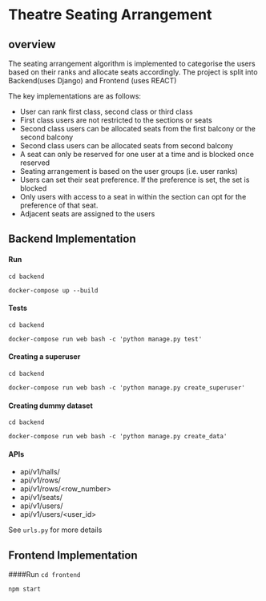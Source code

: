 # Theatre Seating Arrangement

## overview

The seating arrangement algorithm is implemented to categorise the users based
 on their ranks and allocate seats accordingly. The project is split into
  Backend(uses Django) and Frontend (uses REACT)
 
 The key implementations are as follows:
 
* User can rank first class, second class or third class
* First class users are not restricted to the sections or seats
* Second class users can be allocated seats from the first balcony or the second
 balcony
* Second class users can be allocated seats from second balcony
* A seat can only be reserved for one user at a time and is blocked once reserved
* Seating arrangement is based on the user groups (i.e. user ranks)
* Users can set their seat preference. If the preference is set, the set is
 blocked
* Only users with access to a seat in within the section can opt for the
  preference of that seat.
* Adjacent seats are assigned to the users
  

## Backend Implementation
#### Run
`cd backend`

`docker-compose up --build`

#### Tests
`cd backend`

`docker-compose run web bash -c 'python manage.py test'`

#### Creating a superuser
`cd backend`

`docker-compose run web bash -c 'python manage.py create_superuser'`

#### Creating dummy dataset
`cd backend`

`docker-compose run web bash -c 'python manage.py create_data'`


#### APIs
* api/v1/halls/ 
* api/v1/rows/
* api/v1/rows/<row_number>
* api/v1/seats/
* api/v1/users/
* api/v1/users/<user_id>

See `urls.py` for more details


## Frontend Implementation

####Run
`cd frontend`

`npm start`

